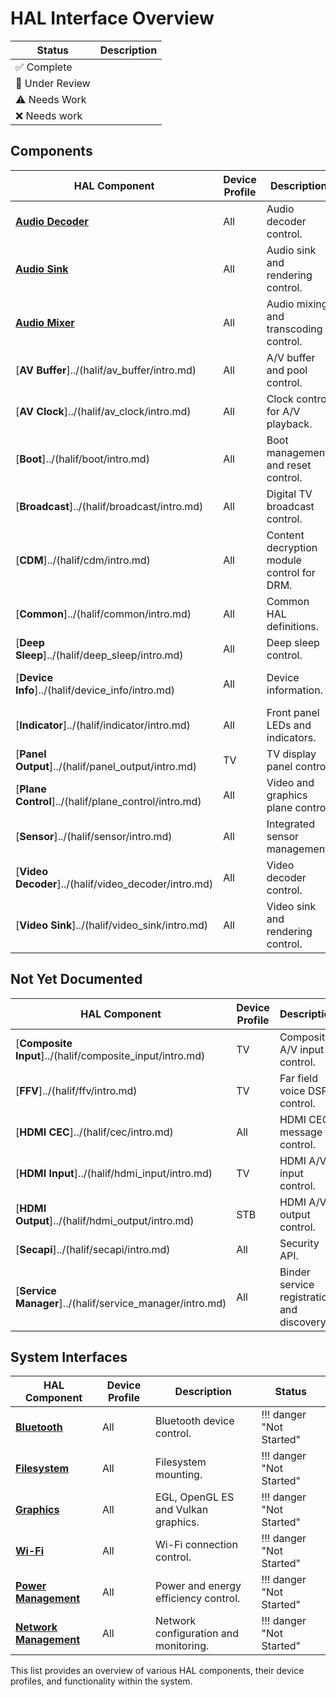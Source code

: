 # HAL Interface Overview

| Status | Description |
| ------- | ------| 
|✅ <span class="inline-success">Complete</span>|
|📝 <span class="inline-draft">Under Review</span>|
|⚠️ <span class="inline-warning">Needs Work</span>|
|❌ <span class="inline-danger">Needs work</span>|

## Components

| HAL Component       | Device Profile | Description                                | Interface State | L1 Spec | L2 Spec | L3 Spec|
| ------------------- | -------------- | ------------------------------------------ | ------ | ---|---|---|
| [**Audio Decoder**](../halif/audio_decoder/audio_decoder_overview.md)   | All            | Audio decoder control.                     | **📝 Draft** | X | X | X |
| [**Audio Sink**](../halif/audio_sink/audio_sink_overview.md)      | All            | Audio sink and rendering control.          | !!! warning "In Progress" |
| [**Audio Mixer**](../halif/audio_mixer/intro.md)     | All            | Audio mixing and transcoding control.      | !!! info "Draft" |
| [**AV Buffer**]../(halif/av_buffer/intro.md)       | All            | A/V buffer and pool control.               | !!! success "Complete" |
| [**AV Clock**]../(halif/av_clock/intro.md)        | All            | Clock control for A/V playback.            | !!! warning "In Progress" |
| [**Boot**]../(halif/boot/intro.md)            | All            | Boot management and reset control.         | !!! success "Complete" |
| [**Broadcast**]../(halif/broadcast/intro.md)       | All            | Digital TV broadcast control.              | !!! info "Draft" |
| [**CDM**]../(halif/cdm/intro.md)             | All            | Content decryption module control for DRM. | !!! warning "In Progress" |
| [**Common**]../(halif/common/intro.md)          | All            | Common HAL definitions.                    | !!! success "Complete" |
| [**Deep Sleep**]../(halif/deep_sleep/intro.md)      | All            | Deep sleep control.                        | !!! success "Complete" |
| [**Device Info**]../(halif/device_info/intro.md)     | All            | Device information.                        | !!! warning "In Progress" |
| [**Indicator**]../(halif/indicator/intro.md)       | All            | Front panel LEDs and indicators.           | !!! danger "Not Started" |
| [**Panel Output**]../(halif/panel_output/intro.md)    | TV             | TV display panel control.                  | !!! success "Complete" |
| [**Plane Control**]../(halif/plane_control/intro.md)   | All            | Video and graphics plane control.          | !!! warning "In Progress" |
| [**Sensor**]../(halif/sensor/intro.md)          | All            | Integrated sensor management.              | !!! danger "Not Started" |
| [**Video Decoder**]../(halif/video_decoder/intro.md)   | All            | Video decoder control.                     | !!! success "Complete" |
| [**Video Sink**]../(halif/video_sink/intro.md)      | All            | Video sink and rendering control.          | !!! warning "In Progress" |


## Not Yet Documented

| HAL Component       | Device Profile | Description                                | Status |
| ------------------- | -------------- | ------------------------------------------ | ------ |
| [**Composite Input**]../(halif/composite_input/intro.md) | TV             | Composite A/V input control.               |  ❌"Not Started" |
| [**FFV**]../(halif/ffv/intro.md)             | TV             | Far field voice DSP control.               | ❌ "Not Started" |
| [**HDMI CEC**]../(halif/cec/intro.md)        | All            | HDMI CEC message control.                  | ❌ "In Progress" |
| [**HDMI Input**]../(halif/hdmi_input/intro.md)      | TV             | HDMI A/V input control.                    | !❌s "Complete" |
| [**HDMI Output**]../(halif/hdmi_output/intro.md)     | STB            | HDMI A/V output control.                   | ❌ "Draft" |
| [**Secapi**]../(halif/secapi/intro.md)          | All            | Security API.                              | ❌"Complete" |
| [**Service Manager**]../(halif/service_manager/intro.md) | All            | Binder service registration and discovery. | !❌ "Draft" |

## System Interfaces

| HAL Component       | Device Profile | Description                                | Status |
| ------------------- | -------------- | ------------------------------------------ | ------ |
| [**Bluetooth**](../vsi/bluetooth/intro.md)       | All            | Bluetooth device control.                  | !!! danger "Not Started" |
| [**Filesystem**](../vsi/filesystem/intro.md)      | All            | Filesystem mounting.                       | !!! danger "Not Started" |
| [**Graphics**](../vsi/graphics/intro.md)        | All            | EGL, OpenGL ES and Vulkan graphics.        | !!! danger "Not Started" |
| [**Wi-Fi**](../vsi/wifi/intro.md)           | All            | Wi-Fi connection control.                  | !!! danger "Not Started" |
| [**Power Management**](../vsi/power_management/intro.md) | All | Power and energy efficiency control. | !!! danger "Not Started" |
| [**Network Management**](../vsi/network_management/intro.md) | All | Network configuration and monitoring. | !!! danger "Not Started" |

This list provides an overview of various HAL components, their device profiles, and functionality within the system.

